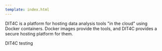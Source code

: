 ```yaml
---
template: index.html
---
```


DIT4C is a platform for hosting data analysis tools "in the cloud" using Docker containers. Docker images provide the tools, and DIT4C provides a secure hosting platform for them.

DIT4C testing
